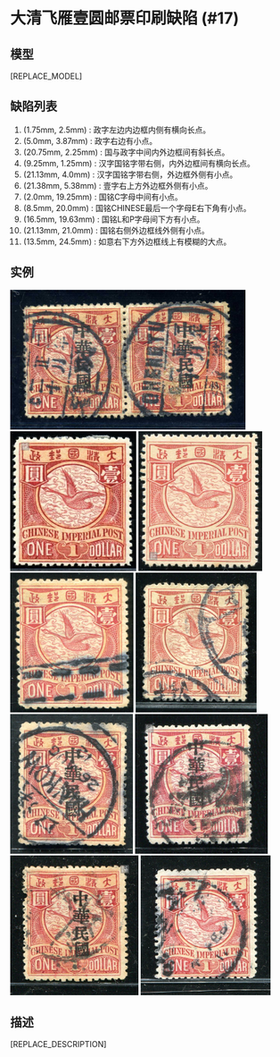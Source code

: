 # 大清飞雁壹圆邮票印刷缺陷 (#17)

## 模型
[REPLACE_MODEL]

## 缺陷列表
1. (1.75mm, 2.5mm) :  政字左边内边框内侧有横向长点。
1. (5.0mm, 3.87mm) :  政字右边有小点。
1. (20.75mm, 2.25mm) :  国与政字中间内外边框间有斜长点。
1. (9.25mm, 1.25mm) :  汉字国铭字带右侧，内外边框间有横向长点。
1. (21.13mm, 4.0mm) :  汉字国铭字带右侧，外边框外侧有小点。
1. (21.38mm, 5.38mm) :  壹字右上方外边框外侧有小点。
1. (2.0mm, 19.25mm) :  国铭C字母中间有小点。
1. (8.5mm, 20.0mm) :  国铭CHINESE最后一个字母E右下角有小点。
1. (16.5mm, 19.63mm) :  国铭L和P字母间下方有小点。
1. (21.13mm, 21.0mm) :  国铭右侧外边框线外侧有小点。
1. (13.5mm, 24.5mm) :  如意右下方外边框线上有模糊的大点。


## 实例
<img src="2009-09-14_00028080003A.jpg" height=250/>
<img src="2011-10-28_00048790040A.jpg" height=250/>
<img src="2012-07-25_00064888010A.jpg" height=250/>
<img src="2012-09-24_00069873001A.jpg" height=250/>
<img src="2012-10-20_00071404118A.jpg" height=250/>
<img src="2013-01-18_00078802086A.jpg" height=250/>
<img src="2014-01-22_00133999134A.jpg" height=250/>
<img src="2014-03-05_00136557019A.jpg" height=250/>
<img src="2014-03-22_00138665007A.jpg" height=250/>


## 描述
[REPLACE_DESCRIPTION]
